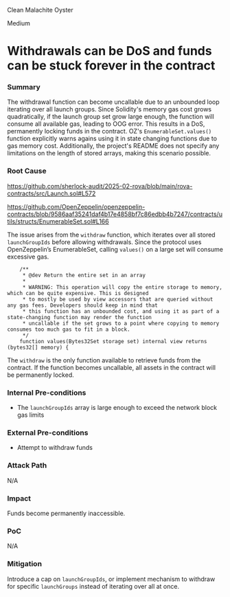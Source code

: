 Clean Malachite Oyster

Medium

# Withdrawals can be DoS and funds can be stuck forever in the contract

### Summary

The withdrawal function can become uncallable due to an unbounded loop iterating over all launch groups. Since Solidity's memory gas cost grows quadratically, if the launch group set grow large enough, the function will consume all available gas, leading to OOG error. This results in a DoS, permanently locking funds in the contract. OZ's `EnumerableSet.values()` function explicitly warns agains using it in state changing functions due to gas memory cost. Additionally, the project's README does not specify any limitations on the length of stored arrays, making this scenario possible.

### Root Cause

https://github.com/sherlock-audit/2025-02-rova/blob/main/rova-contracts/src/Launch.sol#L572

https://github.com/OpenZeppelin/openzeppelin-contracts/blob/9586aaf35241daf4b17e4858bf7c86edbb4b7247/contracts/utils/structs/EnumerableSet.sol#L166

The issue arises from the `withdraw` function, which iterates over all stored `launchGroupIds` before allowing withdrawals. Since the protocol uses OpenZeppelin’s EnumerableSet, calling `values()` on a large set will consume excessive gas.

```solidity
    /**
     * @dev Return the entire set in an array
     *
     * WARNING: This operation will copy the entire storage to memory, which can be quite expensive. This is designed
     * to mostly be used by view accessors that are queried without any gas fees. Developers should keep in mind that
     * this function has an unbounded cost, and using it as part of a state-changing function may render the function
     * uncallable if the set grows to a point where copying to memory consumes too much gas to fit in a block.
     */
    function values(Bytes32Set storage set) internal view returns (bytes32[] memory) {
```

The `withdraw` is the only function available to retrieve funds from the contract. If the function becomes uncallable, all assets in the contract will be permanently locked.

### Internal Pre-conditions

* The `launchGroupIds` array is large enough to exceed the network block gas limits

### External Pre-conditions

* Attempt to withdraw funds

### Attack Path

N/A

### Impact

Funds become permanently inaccessible.

### PoC

N/A

### Mitigation

Introduce a cap on `launchGroupIds`, or implement mechanism to withdraw for specific `launchGroups` instead of iterating over all at once.